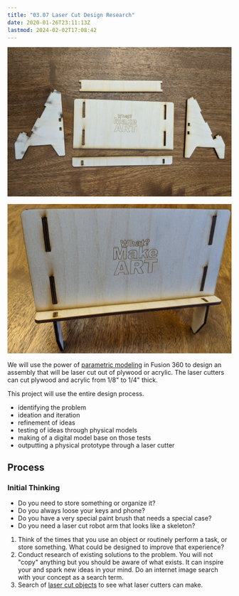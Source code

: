 ```yaml
---
title: "03.07 Laser Cut Design Research"
date: 2020-01-26T23:11:13Z
lastmod: 2024-02-02T17:08:42
---
```


<div class="two-column-grid">

[![Laser Cut Parts Layed Out](../../../../digital-fabrication/laser-cutting/attachments/2021-Laser-Cut-Stand-Parts-Layed-Out.jpg)](../../../../digital-fabrication/laser-cutting/attachments/2021-Laser-Cut-Stand-Parts-Layed-Out.jpg)

[![Laser Cut Stand Assembled](../../../../digital-fabrication/laser-cutting/attachments/2021-Laser-Cut-Stand-Assembeled.jpg)](../../../../digital-fabrication/laser-cutting/attachments/2021-Laser-Cut-Stand-Assembeled.jpg)

</div>

We will use the power of [parametric modeling](../../../../3d-modeling/parametric-modeling.md) in Fusion 360 to design an assembly that will be laser cut out of plywood or acrylic. The laser cutters can cut plywood and acrylic from 1/8" to 1/4" thick.

This project will use the entire design process.

- identifying the problem
- ideation and iteration
- refinement of ideas
- testing of ideas through physical models
- making of a digital model base on those tests
- outputting a physical prototype through a laser cutter

## Process

### Initial Thinking

- Do you need to store something or organize it?
- Do you always loose your keys and phone?
- Do you have a very special paint brush that needs a special case?
- Do you need a laser cut robot arm that looks like a skeleton?

1. Think of the times that you use an object or routinely perform a task, or store something. What could be designed to improve that experience?
2. Conduct research of existing solutions to the problem. You will not "copy" anything but you should be aware of what exists. It can inspire your and spark new ideas in your mind. Do an internet image search with your concept as a search term.
3. Search of [laser cut objects](https://www.google.com/search?q=laser+cut+objects&tbm=isch) to see what laser cutters can make.
